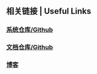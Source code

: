 
## 相关链接 | Useful Links

### [系统仓库/Github](https://github.com/lybhb8/Smart20-BlowmoldingControlSystem)

### [文档仓库/Github](https://github.com/lybhb8/Smart20-Docs)

### [博客](http://blowmoldingshare.cn/)